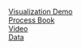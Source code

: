 [Visualization Demo](https://aamaxaa.github.io/GDP-Growth-Visual/) <br/>
[Process Book](https://github.com/aamaxaa/GDP-Growth-Visual/blob/808a2a6a5ea88ab240a35b34e798563368e75a4c/GDP%20Growth%20Process%20Book.pdf)<br/>
[Video](https://github.com/aamaxaa/GDP-Growth-Visual/blob/ce9741807a31bd8be223fa05a803896c5686fb0e/Final%20project%20demo.mp4)<br/>
[Data](https://data.worldbank.org/)
